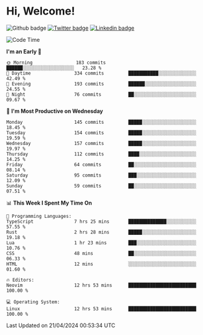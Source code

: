   # Hi, Welcome!
  ![Github badge](https://img.shields.io/github/followers/kraken-afk.svg?style=social&label=Follow&maxAge=2592000)
  [![Twitter badge](https://img.shields.io/badge/-Twitter-00acee?style=flat-square&logo=Twitter&logoColor=white)](https://twitter.com/trshppl)
  [![Linkedin badge](https://img.shields.io/badge/LinkedIn-0077B5?style=flat-square&logo=linkedin&logoColor=white)](https://www.linkedin.com/in/noveanrer)
<!--START_SECTION:waka-->
![Code Time](http://img.shields.io/badge/Code%20Time-150%20hrs%2035%20mins-blue)

**I'm an Early 🐤** 

```text
🌞 Morning                183 commits         ██████░░░░░░░░░░░░░░░░░░░   23.28 % 
🌆 Daytime                334 commits         ███████████░░░░░░░░░░░░░░   42.49 % 
🌃 Evening                193 commits         ██████░░░░░░░░░░░░░░░░░░░   24.55 % 
🌙 Night                  76 commits          ██░░░░░░░░░░░░░░░░░░░░░░░   09.67 % 
```
📅 **I'm Most Productive on Wednesday** 

```text
Monday                   145 commits         █████░░░░░░░░░░░░░░░░░░░░   18.45 % 
Tuesday                  154 commits         █████░░░░░░░░░░░░░░░░░░░░   19.59 % 
Wednesday                157 commits         █████░░░░░░░░░░░░░░░░░░░░   19.97 % 
Thursday                 112 commits         ████░░░░░░░░░░░░░░░░░░░░░   14.25 % 
Friday                   64 commits          ██░░░░░░░░░░░░░░░░░░░░░░░   08.14 % 
Saturday                 95 commits          ███░░░░░░░░░░░░░░░░░░░░░░   12.09 % 
Sunday                   59 commits          ██░░░░░░░░░░░░░░░░░░░░░░░   07.51 % 
```


📊 **This Week I Spent My Time On** 

```text
💬 Programming Languages: 
TypeScript               7 hrs 25 mins       ██████████████░░░░░░░░░░░   57.55 % 
Rust                     2 hrs 28 mins       █████░░░░░░░░░░░░░░░░░░░░   19.18 % 
Lua                      1 hr 23 mins        ███░░░░░░░░░░░░░░░░░░░░░░   10.76 % 
CSS                      48 mins             ██░░░░░░░░░░░░░░░░░░░░░░░   06.33 % 
HTML                     12 mins             ░░░░░░░░░░░░░░░░░░░░░░░░░   01.60 % 

🔥 Editors: 
Neovim                   12 hrs 53 mins      █████████████████████████   100.00 % 

💻 Operating System: 
Linux                    12 hrs 53 mins      █████████████████████████   100.00 % 
```


 Last Updated on 21/04/2024 00:53:34 UTC
<!--END_SECTION:waka-->